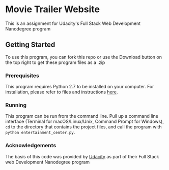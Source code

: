 # Movie Trailer Website
This is an assignment for Udacity's Full Stack Web Development Nanodegree program

## Getting Started

To use this program, you can fork this repo or use the Download button on the top right to get these program files as a .zip

### Prerequisites

This program requires Python 2.7 to be installed on your computer. For installation, please refer to files and instructions [here](https://www.python.org/downloads/).

### Running

This program can be run from the command line. Pull up a command line interface (Terminal for macOS/Linux/Unix, Command Prompt for Windows), `cd` to the directory that contains the project files, and call the program with `python entertainment_center.py`.


### Acknowledgements

The basis of this code was provided by [Udacity](https://www.udacity.com/) as part of their Full Stack web Development Nanodegree program